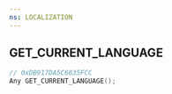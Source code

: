 ```yaml
---
ns: LOCALIZATION
---
```

## GET_CURRENT_LANGUAGE

```c
// 0xDB917DA5C6835FCC
Any GET_CURRENT_LANGUAGE();
```


